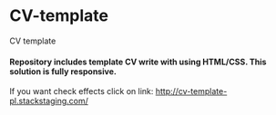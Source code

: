 # CV-template
CV template

#### Repository includes template CV write with using HTML/CSS. This solution is fully responsive.

If you want check effects click on link: http://cv-template-pl.stackstaging.com/
